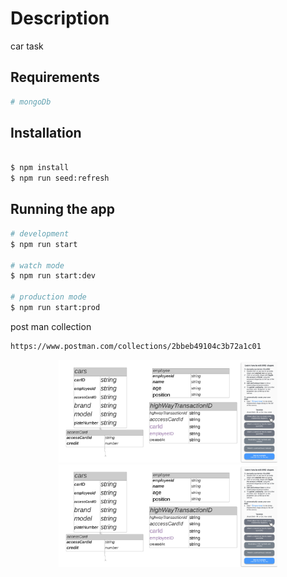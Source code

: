 

# Description
car task 
## Requirements
```bash
# mongoDb

```

## Installation

```bash

$ npm install
$ npm run seed:refresh

```

## Running the app

```bash
# development
$ npm run start

# watch mode
$ npm run start:dev

# production mode
$ npm run start:prod
```

post man collection

```bash
https://www.postman.com/collections/2bbeb49104c3b72a1c01
```
<p align="center">
  <img src="/cars-employee-task.jpeg" width="350" title="hover text">
  <img src="/cars-employee-task.jpeg" width="350" alt="accessibility text">
</p>